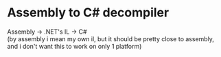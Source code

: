 # Assembly to C# decompiler
Assembly -> .NET's IL -> C#\
(by assembly i mean my own il, but it should be pretty close to assembly, and i don't want this to work on only 1 platform)
